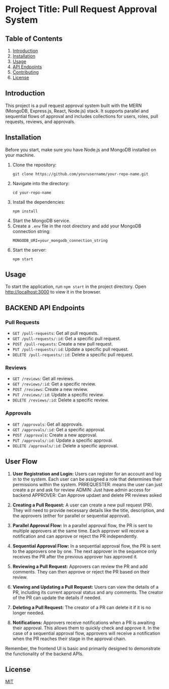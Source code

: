 # Project Title: Pull Request Approval System

## Table of Contents
1. [Introduction](#introduction)
2. [Installation](#installation)
3. [Usage](#usage)
4. [API Endpoints](#api-endpoints)
5. [Contributing](#contributing)
6. [License](#license)

## Introduction
This project is a pull request approval system built with the MERN (MongoDB, Express.js, React, Node.js) stack. It supports parallel and sequential flows of approval and includes collections for users, roles, pull requests, reviews, and approvals.

## Installation

Before you start, make sure you have Node.js and MongoDB installed on your machine.

1. Clone the repository:
    ```
    git clone https://github.com/yourusername/your-repo-name.git
    ```
2. Navigate into the directory:
    ```
    cd your-repo-name
    ```
3. Install the dependencies:
    ```
    npm install
    ```
4. Start the MongoDB service.
5. Create a `.env` file in the root directory and add your MongoDB connection string:
    ```
    MONGODB_URI=your_mongodb_connection_string
    ```
6. Start the server:
    ```
    npm start
    ```

## Usage

To start the application, run `npm start` in the project directory. Open [http://localhost:3000](http://localhost:3000) to view it in the browser.

## BACKEND API Endpoints

### Pull Requests

- `GET /pull-requests`: Get all pull requests.
- `GET /pull-requests/:id`: Get a specific pull request.
- `POST /pull-requests`: Create a new pull request.
- `PUT /pull-requests/:id`: Update a specific pull request.
- `DELETE /pull-requests/:id`: Delete a specific pull request.

### Reviews

- `GET /reviews`: Get all reviews.
- `GET /reviews/:id`: Get a specific review.
- `POST /reviews`: Create a new review.
- `PUT /reviews/:id`: Update a specific review.
- `DELETE /reviews/:id`: Delete a specific review.

### Approvals

- `GET /approvals`: Get all approvals.
- `GET /approvals/:id`: Get a specific approval.
- `POST /approvals`: Create a new approval.
- `PUT /approvals/:id`: Update a specific approval.
- `DELETE /approvals/:id`: Delete a specific approval.


## User Flow

1. **User Registration and Login:**
   Users can register for an account and log in to the system. Each user can be assigned a role that determines their permissions within the system.
   PRREQUESTER: means the user can just create a pr and ask for review
   ADMIN: Just have admin access for backend
   APPROVER:  Can Approve updaet and delete PR reviews asked

2. **Creating a Pull Request:**
   A user can create a new pull request (PR). They will need to provide necessary details like the title, description, and the approvers (either for parallel or sequential approval).

3. **Parallel Approval Flow:**
   In a parallel approval flow, the PR is sent to multiple approvers at the same time. Each approver will receive a notification and can approve or reject the PR independently.

4. **Sequential Approval Flow:**
   In a sequential approval flow, the PR is sent to the approvers one by one. The next approver in the sequence only receives the PR after the previous approver has approved it.

5. **Reviewing a Pull Request:**
   Approvers can review the PR and add comments. They can then approve or reject the PR based on their review.

6. **Viewing and Updating a Pull Request:**
   Users can view the details of a PR, including its current approval status and any comments. The creator of the PR can update the details if needed.

7. **Deleting a Pull Request:**
   The creator of a PR can delete it if it is no longer needed.

8. **Notifications:**
   Approvers receive notifications when a PR is awaiting their approval. This allows them to quickly check and approve it. In the case of a sequential approval flow, approvers will receive a notification when the PR reaches their stage in the approval chain.

   
Remember, the frontend UI is basic and primarily designed to demonstrate the functionality of the backend APIs.

## License

[MIT](https://choosealicense.com/licenses/mit/)